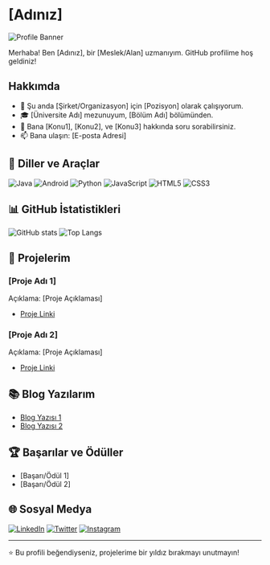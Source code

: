 # [Adınız]

![Profile Banner](https://your-banner-image-url.com/banner.jpg)

Merhaba! Ben [Adınız], bir [Meslek/Alan] uzmanıyım. GitHub profilime hoş geldiniz!

## Hakkımda

- 💼 Şu anda [Şirket/Organizasyon] için [Pozisyon] olarak çalışıyorum.
- 🎓 [Üniversite Adı] mezunuyum, [Bölüm Adı] bölümünden.
- 💬 Bana [Konu1], [Konu2], ve [Konu3] hakkında soru sorabilirsiniz.
- 📫 Bana ulaşın: [E-posta Adresi]

## 🔧 Diller ve Araçlar

![Java](https://img.shields.io/badge/Java-ED8B00?style=for-the-badge&logo=java&logoColor=white)
![Android](https://img.shields.io/badge/Android-3DDC84?style=for-the-badge&logo=android&logoColor=white)
![Python](https://img.shields.io/badge/Python-3776AB?style=for-the-badge&logo=python&logoColor=white)
![JavaScript](https://img.shields.io/badge/JavaScript-F7DF1E?style=for-the-badge&logo=javascript&logoColor=black)
![HTML5](https://img.shields.io/badge/HTML5-E34F26?style=for-the-badge&logo=html5&logoColor=white)
![CSS3](https://img.shields.io/badge/CSS3-1572B6?style=for-the-badge&logo=css3&logoColor=white)

## 📊 GitHub İstatistikleri

![GitHub stats](https://github-readme-stats.vercel.app/api?username=your-username&show_icons=true&theme=radical)
![Top Langs](https://github-readme-stats.vercel.app/api/top-langs/?username=your-username&layout=compact&theme=radical)

## 🚀 Projelerim

### [Proje Adı 1]
Açıklama: [Proje Açıklaması]

- [Proje Linki](https://github.com/your-username/proje-linki)

### [Proje Adı 2]
Açıklama: [Proje Açıklaması]

- [Proje Linki](https://github.com/your-username/proje-linki)

## 📚 Blog Yazılarım

- [Blog Yazısı 1](https://your-blog-link.com/yazi-1)
- [Blog Yazısı 2](https://your-blog-link.com/yazi-2)

## 🏆 Başarılar ve Ödüller

- [Başarı/Ödül 1]
- [Başarı/Ödül 2]

## 🌐 Sosyal Medya

[![LinkedIn](https://img.shields.io/badge/LinkedIn-%230077B5.svg?style=for-the-badge&logo=linkedin&logoColor=white)](https://www.linkedin.com/in/your-linkedin)
[![Twitter](https://img.shields.io/badge/Twitter-%231DA1F2.svg?style=for-the-badge&logo=twitter&logoColor=white)](https://twitter.com/your-twitter)
[![Instagram](https://img.shields.io/badge/Instagram-%23E4405F.svg?style=for-the-badge&logo=instagram&logoColor=white)](https://instagram.com/your-instagram)

---

⭐️ Bu profili beğendiyseniz, projelerime bir yıldız bırakmayı unutmayın!

